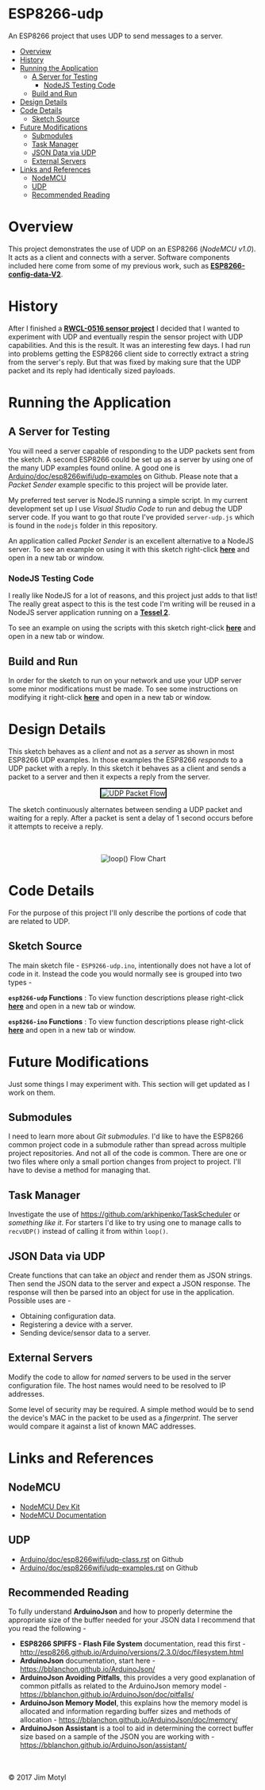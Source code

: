 # ESP8266-udp

An ESP8266 project that uses UDP to send messages to a server. 

* [Overview](#overview)
* [History](#history)
* [Running the Application](#running-the-application)
    * [A Server for Testing](#a-server-for-testing)
        * [NodeJS Testing Code](#nodejs-testing-code)
    * [Build and Run](#build-and-run)
* [Design Details](#design-details)
* [Code Details](#code-details)
    * [Sketch Source](#sketch-source)
* [Future Modifications](#future-modifications)
    * [Submodules](#submodules)
    * [Task Manager](#task-manager)
    * [JSON Data via UDP](#json-data-via-udp)
    * [External Servers](#external-servers)
* [Links and References](#links-and-references)
    * [NodeMCU](#nodemcu)
    * [UDP](#udp)
    * [Recommended Reading](#recommended-reading)

# Overview

This project demonstrates the use of UDP on an ESP8266 (*NodeMCU v1.0*). It acts as a client and connects with a server. Software components included here come from some of my previous work, such as **[ESP8266-config-data-V2](https://github.com/jxmot/ESP8266-config-data-V2)**.

# History

After I finished a **[RWCL-0516 sensor project](https://github.com/jxmot/ESP8266-RCWL0516)** I decided that I wanted to experiment with UDP and eventually respin the sensor project with UDP capabilities. And this is the result. It was an interesting few days. I had run into problems getting the ESP8266 client side to correctly extract a string from the server's reply. But that was fixed by making sure that the UDP packet and its reply had identically sized payloads.

# Running the Application

## A Server for Testing

You will need a server capable of responding to the UDP packets sent from the sketch. A second ESP8266 could be set up as a server by using one of the many UDP examples found online. A good one is [Arduino/doc/esp8266wifi/udp-examples](https://github.com/esp8266/Arduino/tree/master/doc/esp8266wifi/udp-examples.rst) on Github. Please note that a *Packet Sender* example specific to this project will be provide later.

My preferred test server is NodeJS running a simple script. In my current development set up I use *Visual Studio Code* to run and debug the UDP server code. If you want to go that route I've provided `server-udp.js` which is found in the `nodejs` folder in this repository.

An application called *Packet Sender* is an excellent alternative to a NodeJS server. To see an example on using it with this sketch right-click **[here](PCKTSENDER_EXAMPLE.md)** and open in a new tab or window.

### NodeJS Testing Code

I really like NodeJS for a lot of reasons, and this project just adds to that list! The really great aspect to this is the test code I'm writing will be reused in a NodeJS server application running on a **[Tessel 2](https://tessel.io/)**.

To see an example on using the scripts with this sketch right-click **[here](NODE_TESTAPP.md)** and open in a new tab or window.

## Build and Run

In order for the sketch to run on your network and use your UDP server some minor modifications must be made. To see some instructions on modifying it right-click **[here](APPRUN.md)** and open in a new tab or window.

# Design Details

This sketch behaves as a *client* and not as a *server* as shown in most ESP8266 UDP examples. In those examples the ESP8266 *responds* to a UDP packet with a reply. In this sketch it behaves as a client and sends a packet to a server and then it expects a reply from the server.

<p align="center">
  <img src="./mdimg/udp-diagram-01.png" alt="UDP Packet Flow" txt="UDP Packet Flow" style="border: 2px solid black"/>
</p>

The sketch continuously alternates between sending a UDP packet and waiting for a reply. After a packet is sent a delay of 1 second occurs before it attempts to receive a reply.
<br>
<br>
<br>
<p align="center">
  <img src="./mdimg/udp-loop-flow.png" alt="loop() Flow Chart" txt="loop() Flow Chart" />
</p>

# Code Details

For the purpose of this project I'll only describe the portions of code that are related to UDP.

## Sketch Source

The main sketch file - `ESP9266-udp.ino`, intentionally does not have a lot of code in it. Instead the code you would normally see is grouped into two types - 

**`esp8266-udp` Functions** :  To view function descriptions please right-click **[here](ESP8266_UDP_FUNC.md)** and open in a new tab or window.

**`esp8266-ino` Functions** :  To view function descriptions please right-click **[here](ESP8266_INO_FUNC.md)** and open in a new tab or window.

# Future Modifications

Just some things I may experiment with. This section will get updated as I work on them.

## Submodules

I need to learn more about *Git submodules*. I'd like to have the ESP8266 common project code in a submodule rather than spread across multiple project repositories. And not all of the code is common. There are one or two files where only a small portion changes from project to project. I'll have to devise a method for managing that.

## Task Manager

Investigate the use of <https://github.com/arkhipenko/TaskScheduler> or *something like it*. For starters I'd like to try using one to manage calls to `recvUDP()` instead of calling it from within `loop()`.

## JSON Data via UDP

Create functions that can take an *object* and render them as JSON strings. Then send the JSON data to the server and expect a JSON response. The response will then be parsed into an object for use in the application. Possible uses are - 

* Obtaining configuration data.
* Registering a device with a server.
* Sending device/sensor data to a server.

## External Servers

Modify the code to allow for *named* servers to be used in the server configuration file. The host names would need to be resolved to IP addresses.

Some level of security may be required. A simple method would be to send the device's MAC in the packet to be used as a *fingerprint*. The server would compare it against a list of known MAC addresses.

# Links and References

## NodeMCU

* [NodeMCU Dev Kit](https://github.com/nodemcu/nodemcu-devkit-v1.0)
* [NodeMCU Documentation](https://nodemcu.readthedocs.io/en/master/)

## UDP

* [Arduino/doc/esp8266wifi/udp-class.rst](https://github.com/esp8266/Arduino/tree/master/doc/esp8266wifi/udp-class.rst) on Github
* [Arduino/doc/esp8266wifi/udp-examples.rst](https://github.com/esp8266/Arduino/tree/master/doc/esp8266wifi/udp-examples.rst) on Github

## Recommended Reading

To fully understand **ArduinoJson** and how to properly determine the appropriate size of the buffer needed for your JSON data I recommend that you read the following - 

* **ESP8266 SPIFFS - Flash File System** documentation, read this first - <http://esp8266.github.io/Arduino/versions/2.3.0/doc/filesystem.html>
* **ArduinoJson** documentation, start here - <https://bblanchon.github.io/ArduinoJson/>
* **ArduinoJson Avoiding Pitfalls**, this provides a very good explanation of common pitfalls as related to the ArduinoJson memory model - <https://bblanchon.github.io/ArduinoJson/doc/pitfalls/>
* **ArduinoJson Memory Model**, this explains how the memory model is allocated and information regarding buffer sizes and methods of allocation - <https://bblanchon.github.io/ArduinoJson/doc/memory/>
* **ArduinoJson Assistant** is a tool to aid in determining the correct buffer size based on a sample of the JSON you are working with - <https://bblanchon.github.io/ArduinoJson/assistant/>

<br>
<br>
&copy; 2017 Jim Motyl

